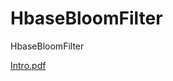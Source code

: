 # HbaseBloomFilter
HbaseBloomFilter

[Intro.pdf](https://github.com/aertoria/HbaseBloomFilter/blob/master/HbaseBloomFilter.pdf)
